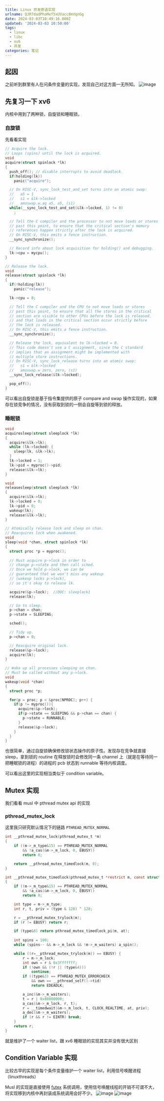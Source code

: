 ```yaml
---
title: Linux 并发原语实现
urlname: QJR7dadPhoMef5xUVacc8mVqnGg
date: 2024-03-03T10:49:16.000Z
updated: '2024-03-03 10:50:00'
tags:
  - linux
  - libc
  - xv6
  - 并发
categories: 笔记
---
```

## 起因
之前听到群里有人在问条件变量的实现，发现自己对这方面一无所知。
![image](images/OYlxbkXGfo4geHxkLPicyw8Wnke.jpeg)
## 先复习一下 xv6
内核中用到了两种锁，自旋锁和睡眠锁。
### 自旋锁
先看看实现
```c
// Acquire the lock.
// Loops (spins) until the lock is acquired.
void
acquire(struct spinlock *lk)
{
  push_off(); // disable interrupts to avoid deadlock.
  if(holding(lk))
    panic("acquire");

  // On RISC-V, sync_lock_test_and_set turns into an atomic swap:
  //   a5 = 1
  //   s1 = &lk->locked
  //   amoswap.w.aq a5, a5, (s1)
  while(__sync_lock_test_and_set(&lk->locked, 1) != 0)
    ;

  // Tell the C compiler and the processor to not move loads or stores
  // past this point, to ensure that the critical section's memory
  // references happen strictly after the lock is acquired.
  // On RISC-V, this emits a fence instruction.
  __sync_synchronize();

  // Record info about lock acquisition for holding() and debugging.
  lk->cpu = mycpu();
}

// Release the lock.
void
release(struct spinlock *lk)
{
  if(!holding(lk))
    panic("release");

  lk->cpu = 0;

  // Tell the C compiler and the CPU to not move loads or stores
  // past this point, to ensure that all the stores in the critical
  // section are visible to other CPUs before the lock is released,
  // and that loads in the critical section occur strictly before
  // the lock is released.
  // On RISC-V, this emits a fence instruction.
  __sync_synchronize();

  // Release the lock, equivalent to lk->locked = 0.
  // This code doesn't use a C assignment, since the C standard
  // implies that an assignment might be implemented with
  // multiple store instructions.
  // On RISC-V, sync_lock_release turns into an atomic swap:
  //   s1 = &lk->locked
  //   amoswap.w zero, zero, (s1)
  __sync_lock_release(&lk->locked);

  pop_off();
}
```
可以看出自旋锁是基于指令集提供的原子 compare and swap 操作实现的，如果存在锁竞争的情况，没有获取到锁的一侧会自旋等到锁的释放。
### 睡眠锁
```c
void
acquiresleep(struct sleeplock *lk)
{
  acquire(&lk->lk);
  while (lk->locked) {
    sleep(lk, &lk->lk);
  }
  lk->locked = 1;
  lk->pid = myproc()->pid;
  release(&lk->lk);
}

void
releasesleep(struct sleeplock *lk)
{
  acquire(&lk->lk);
  lk->locked = 0;
  lk->pid = 0;
  wakeup(lk);
  release(&lk->lk);
}

// Atomically release lock and sleep on chan.
// Reacquires lock when awakened.
void
sleep(void *chan, struct spinlock *lk)
{
  struct proc *p = myproc();
  
  // Must acquire p->lock in order to
  // change p->state and then call sched.
  // Once we hold p->lock, we can be
  // guaranteed that we won't miss any wakeup
  // (wakeup locks p->lock),
  // so it's okay to release lk.

  acquire(&p->lock);  //DOC: sleeplock1
  release(lk);

  // Go to sleep.
  p->chan = chan;
  p->state = SLEEPING;

  sched();

  // Tidy up.
  p->chan = 0;

  // Reacquire original lock.
  release(&p->lock);
  acquire(lk);
}

// Wake up all processes sleeping on chan.
// Must be called without any p->lock.
void
wakeup(void *chan)
{
  struct proc *p;

  for(p = proc; p < &proc[NPROC]; p++) {
    if(p != myproc()){
      acquire(&p->lock);
      if(p->state == SLEEPING && p->chan == chan) {
        p->state = RUNNABLE;
      }
      release(&p->lock);
    }
  }
}
```
也很简单，通过自旋锁确保修改锁状态操作的原子性。发现存在竞争就直接 sleep，拿到锁的 routine 在释放锁时会修改同一条 channel 上（就是在等待同一把睡眠锁的进程）的进程的 pcb 状态到 runnable 等待内核调度。

可以看出这里的实现相当类似于 condition variable。
## Mutex 实现
我们看看 musl 中 pthread mutex api 的实现
### pthread_mutex_lock
这里我只研究默认情况下的链路 `PTHREAD_MUTEX_NORMAL`
```c
int __pthread_mutex_lock(pthread_mutex_t *m)
{
    if ((m->_m_type&15) == PTHREAD_MUTEX_NORMAL
        && !a_cas(&m->_m_lock, 0, EBUSY))
        return 0;

    return __pthread_mutex_timedlock(m, 0);
}

int __pthread_mutex_timedlock(pthread_mutex_t *restrict m, const struct timespec *restrict at)
{
    if ((m->_m_type&15) == PTHREAD_MUTEX_NORMAL
        && !a_cas(&m->_m_lock, 0, EBUSY))
        return 0;

    int type = m->_m_type;
    int r, t, priv = (type & 128) ^ 128;

    r = __pthread_mutex_trylock(m);
    if (r != EBUSY) return r;

    if (type&8) return pthread_mutex_timedlock_pi(m, at);
    
    int spins = 100;
    while (spins-- && m->_m_lock && !m->_m_waiters) a_spin();

    while ((r=__pthread_mutex_trylock(m)) == EBUSY) {
        r = m->_m_lock;
        int own = r & 0x3fffffff;
        if (!own && (!r || (type&4)))
            continue;
        if ((type&3) == PTHREAD_MUTEX_ERRORCHECK
            && own == __pthread_self()->tid)
            return EDEADLK;

        a_inc(&m->_m_waiters);
        t = r | 0x80000000;
        a_cas(&m->_m_lock, r, t);
        r = __timedwait(&m->_m_lock, t, CLOCK_REALTIME, at, priv);
        a_dec(&m->_m_waiters);
        if (r && r != EINTR) break;
    }
    return r;
}
```
就是维护了一个 waiter list，跟 xv6 睡眠锁的实现其实并没有很大区别
## Condition Variable 实现
比较古早的实现是每个条件变量维护一个 waiter list，利用信号唤醒进程（linuxthreads）

Musl 的实现是直接使用 [futex](https://man7.org/linux/man-pages/man2/futex.2.html) 系统调用，使用信号唤醒线程的开销不可谓不大，将实现移到内核中再封装成系统调用会好不少。
![image](images/FckhbLAWmoLDFoxJqrrcp0QYnIg.png)
![image](images/QnT9bKtwBoM6xuxERfac2lmjnvf.png)

